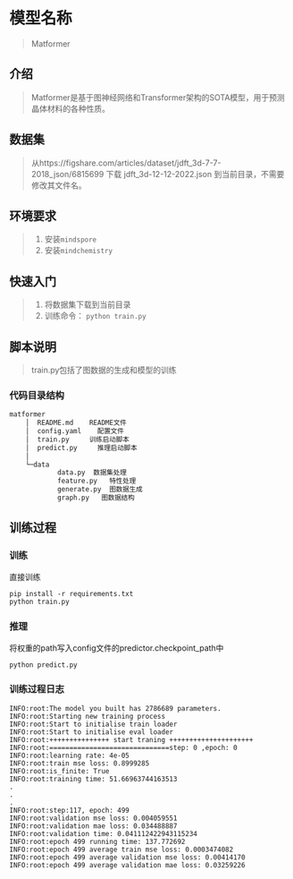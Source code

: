 
# 模型名称

> Matformer

## 介绍

> Matformer是基于图神经网络和Transformer架构的SOTA模型，用于预测晶体材料的各种性质。

## 数据集

> 从https://figshare.com/articles/dataset/jdft_3d-7-7-2018_json/6815699 下载 jdft_3d-12-12-2022.json 到当前目录，不需要修改其文件名。

## 环境要求

> 1. 安装`mindspore`
> 2. 安装`mindchemistry`

## 快速入门

> 1. 将数据集下载到当前目录
> 2. 训练命令： `python train.py`

## 脚本说明

> train.py包括了图数据的生成和模型的训练

### 代码目录结构

```txt
matformer
    │  README.md    README文件
    │  config.yaml    配置文件
    │  train.py     训练启动脚本
    │  predict.py     推理启动脚本
    │  
    └─data
            data.py  数据集处理
            feature.py   特性处理
            generate.py  图数据生成
            graph.py   图数据结构
```

## 训练过程

### 训练

直接训练

```txt
pip install -r requirements.txt
python train.py
```

### 推理

将权重的path写入config文件的predictor.checkpoint_path中

```txt
python predict.py
```

### 训练过程日志

```log
INFO:root:The model you built has 2786689 parameters.
INFO:root:Starting new training process
INFO:root:Start to initialise train loader
INFO:root:Start to initialise eval loader
INFO:root:+++++++++++++++ start traning +++++++++++++++++++++
INFO:root:==============================step: 0 ,epoch: 0
INFO:root:learning rate: 4e-05
INFO:root:train mse loss: 0.8999285
INFO:root:is_finite: True
INFO:root:training time: 51.66963744163513
.
.
.
INFO:root:step:117, epoch: 499
INFO:root:validation mse loss: 0.004059551
INFO:root:validation mae loss: 0.034488887
INFO:root:validation time: 0.041112422943115234
INFO:root:epoch 499 running time: 137.772692
INFO:root:epoch 499 average train mse loss: 0.0003474082
INFO:root:epoch 499 average validation mse loss: 0.00414170
INFO:root:epoch 499 average validation mae loss: 0.03259226
```
